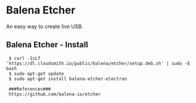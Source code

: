 Balena Etcher
=====

An easy way to create live USB.  


Balena Etcher - Install
-----------------------

     $ curl -1sLf 'https://dl.cloudsmith.io/public/balena/etcher/setup.deb.sh' | sudo -E bash
     $ sudo apt-get update 
     $ sudo apt-get install balena-etcher-electron

     ###References###
     https://github.com/balena-io/etcher

